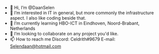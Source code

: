 - 👋 Hi, I’m @DaanSelen
- 👀 I’m interested in IT in general, but more commonly the infrastructure aspect. I also like coding beside that.
- 🌱 I’m currently learning HBO-ICT in Eindhoven, Noord-Brabant, Netherlands
- 💞️ I’m looking to collaborate on any project you'd like.
- 📫 How to reach me
Discord: Celdrith#9679
E-mail: Selendaan@hotmail.com
